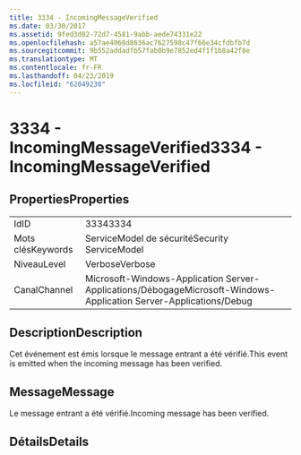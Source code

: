 ```yaml
---
title: 3334 - IncomingMessageVerified
ms.date: 03/30/2017
ms.assetid: 9fed3d02-72d7-4581-9abb-aede74331e22
ms.openlocfilehash: a57ae4068d8636ac7627598c47f66e34cfdbfb7d
ms.sourcegitcommit: 9b552addadfb57fab0b9e7852ed4f1f1b8a42f8e
ms.translationtype: MT
ms.contentlocale: fr-FR
ms.lasthandoff: 04/23/2019
ms.locfileid: "62049230"
---
```

# <a name="3334---incomingmessageverified"></a><span data-ttu-id="6a0ab-102">3334 - IncomingMessageVerified</span><span class="sxs-lookup"><span data-stu-id="6a0ab-102">3334 - IncomingMessageVerified</span></span>
## <a name="properties"></a><span data-ttu-id="6a0ab-103">Properties</span><span class="sxs-lookup"><span data-stu-id="6a0ab-103">Properties</span></span>  
  
|||  
|-|-|  
|<span data-ttu-id="6a0ab-104">Id</span><span class="sxs-lookup"><span data-stu-id="6a0ab-104">ID</span></span>|<span data-ttu-id="6a0ab-105">3334</span><span class="sxs-lookup"><span data-stu-id="6a0ab-105">3334</span></span>|  
|<span data-ttu-id="6a0ab-106">Mots clés</span><span class="sxs-lookup"><span data-stu-id="6a0ab-106">Keywords</span></span>|<span data-ttu-id="6a0ab-107">ServiceModel de sécurité</span><span class="sxs-lookup"><span data-stu-id="6a0ab-107">Security ServiceModel</span></span>|  
|<span data-ttu-id="6a0ab-108">Niveau</span><span class="sxs-lookup"><span data-stu-id="6a0ab-108">Level</span></span>|<span data-ttu-id="6a0ab-109">Verbose</span><span class="sxs-lookup"><span data-stu-id="6a0ab-109">Verbose</span></span>|  
|<span data-ttu-id="6a0ab-110">Canal</span><span class="sxs-lookup"><span data-stu-id="6a0ab-110">Channel</span></span>|<span data-ttu-id="6a0ab-111">Microsoft-Windows-Application Server-Applications/Débogage</span><span class="sxs-lookup"><span data-stu-id="6a0ab-111">Microsoft-Windows-Application Server-Applications/Debug</span></span>|  
  
## <a name="description"></a><span data-ttu-id="6a0ab-112">Description</span><span class="sxs-lookup"><span data-stu-id="6a0ab-112">Description</span></span>  
 <span data-ttu-id="6a0ab-113">Cet événement est émis lorsque le message entrant a été vérifié.</span><span class="sxs-lookup"><span data-stu-id="6a0ab-113">This event is emitted when the incoming message has been verified.</span></span>  
  
## <a name="message"></a><span data-ttu-id="6a0ab-114">Message</span><span class="sxs-lookup"><span data-stu-id="6a0ab-114">Message</span></span>  
 <span data-ttu-id="6a0ab-115">Le message entrant a été vérifié.</span><span class="sxs-lookup"><span data-stu-id="6a0ab-115">Incoming message has been verified.</span></span>  
  
## <a name="details"></a><span data-ttu-id="6a0ab-116">Détails</span><span class="sxs-lookup"><span data-stu-id="6a0ab-116">Details</span></span>
